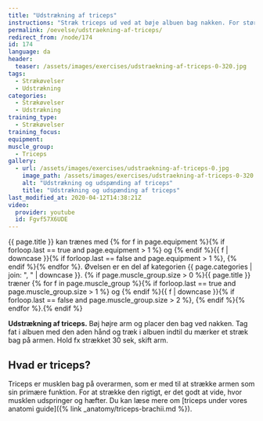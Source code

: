```yaml
---
title: "Udstrækning af triceps"
instructions: "Stræk triceps ud ved at bøje albuen bag nakken. For større stræk brug modsatte hånd som ekstra pres. Hold fx strækket 30 sek, skift arm."
permalink: /oevelse/udstraekning-af-triceps/
redirect_from: /node/174
id: 174
language: da
header:
  teaser: /assets/images/exercises/udstraekning-af-triceps-0-320.jpg
tags:
  - Strækøvelser
  - Udstrækning
categories:
  - Strækøvelser
  - Udstrækning
training_type:
  - Strækøvelser
training_focus:
equipment:
muscle_group:
  - Triceps
gallery:
  - url: /assets/images/exercises/udstraekning-af-triceps-0.jpg
    image_path: /assets/images/exercises/udstraekning-af-triceps-0-320.jpg
    alt: "Udstrækning og udspænding af triceps"
    title: "Udstrækning og udspænding af triceps"
last_modified_at: 2020-04-12T14:38:21Z
video:
  provider: youtube
  id: Fgvf57X6UDE
---
```

{{ page.title }} kan trænes med {% for f in page.equipment %}{% if forloop.last == true and page.equipment > 1 %} og {% endif %}{{ f | downcase  }}{% if forloop.last == false and page.equipment > 1 %}, {% endif %}{% endfor %}. Øvelsen er en del af kategorien {{ page.categories | join: ", " | downcase }}. {% if page.muscle_group.size > 0 %}{{ page.title }} træner {% for f in page.muscle_group %}{% if forloop.last == true and page.muscle_group.size > 1 %} og {% endif %}{{ f | downcase }}{% if forloop.last == false and page.muscle_group.size > 2 %}, {% endif %}{% endfor %}.{% endif %}

**Udstrækning af triceps.** Bøj højre arm og placer den bag ved nakken. Tag fat i albuen med den aden hånd og træk i albuen indtil du mærker et stræk bag på armen. Hold fx strækket 30 sek, skift arm.

## Hvad er triceps?

Triceps er musklen bag på overarmen, som er med til at strække armen som sin primære funktion. For at strække den rigtigt, er det godt at vide, hvor musklen udspringer og hæfter. Du kan læse mere om [triceps under vores anatomi guide]({% link _anatomy/triceps-brachii.md %}).
